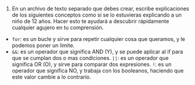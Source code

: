 1. En un archivo de texto separado que debes crear, escribe explicaciones de los siguientes conceptos como si se lo estuvieras explicando a un niño de 12 años. Hacer esto te ayudará a descubrir rápidamente cualquier agujero en tu comprensión.

* `for`: es un bucle y sirve para repetir cualquier cosa que queramos, y le podemos poner un limite.
* `&&`: es un operador que significa AND (Y), y se puede aplicar al if para que se cumplan dos o mas condiciones.
  `||`: es un operador que significa OR (O), y sirve para comparar dos expresiones.
   `!`: es un operador que significa NO, y trabaja con los booleanos, haciendo que este valor cambie a lo contrario.